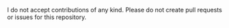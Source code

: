 I do not accept contributions of any kind. Please do not create pull requests or issues for this repository.
